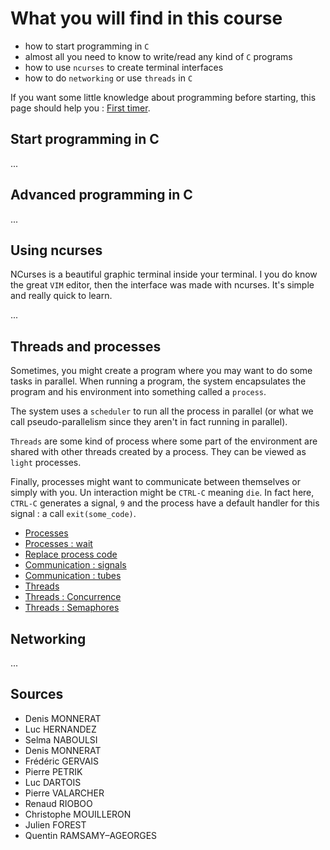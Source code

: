 # What you will find in this course

* how to start programming in `C`
* almost all you need to know to write/read any kind of `C` programs
* how to use ``ncurses`` to create terminal interfaces
* how to do ``networking`` or use `threads` in `C`

If you want some little knowledge about programming before
starting, this page should help you : [First timer](sub/first-time.md).

## Start programming in C

...

## Advanced programming in C

...

## Using ncurses

NCurses is a beautiful graphic terminal inside
your terminal. I you do know the great ``VIM`` editor,
then the interface was made with ncurses. It's simple
and really quick to learn.

...

## Threads and processes

Sometimes, you might create a program where you may want to do some tasks
in parallel. When running a program, the system encapsulates the program
and his environment into something called a `process`.

The system uses a ``scheduler`` to run all the process in parallel (or
what we call pseudo-parallelism since they aren't in fact running in
parallel).

``Threads`` are some kind of process where some part of the environment
are shared with other threads created by a process. They can be viewed
as ``light`` processes.

Finally, processes might want to communicate between themselves or simply
with you. Un interaction might be ``CTRL-C`` meaning `die`. In fact here,
``CTRL-C`` generates a signal, `9` and the process have a default handler
for this signal : a call ``exit(some_code)``.

* [Processes](proc/process.md)
* [Processes : wait](proc/process-wait.md)
* [Replace process code](proc/exec.md)
* [Communication : signals](proc/signals.md)
* [Communication : tubes](proc/tubes.md)
* [Threads](proc/threads.md)
* [Threads : Concurrence](proc/concurrence.md)
* [Threads : Semaphores](proc/semaphores.md)

## Networking

...

## Sources

* Denis MONNERAT
* Luc HERNANDEZ
* Selma NABOULSI
* Denis MONNERAT
* Frédéric GERVAIS
* Pierre PETRIK
* Luc DARTOIS
* Pierre VALARCHER
* Renaud RIOBOO
* Christophe MOUILLERON
* Julien FOREST
* Quentin RAMSAMY–AGEORGES